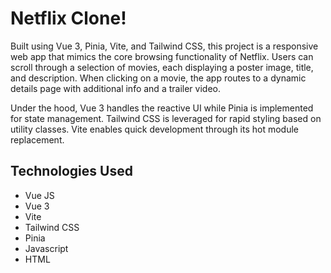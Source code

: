 # Netflix Clone!
Built using Vue 3, Pinia, Vite, and Tailwind CSS, this project is a responsive web app that mimics the core browsing functionality of Netflix. Users can scroll through a selection of movies, each displaying a poster image, title, and description. When clicking on a movie, the app routes to a dynamic details page with additional info and a trailer video. 

Under the hood, Vue 3 handles the reactive UI while Pinia is implemented for state management. Tailwind CSS is leveraged for rapid styling based on utility classes. Vite enables quick development through its hot module replacement. 

## Technologies Used
* Vue JS
* Vue 3
* Vite
* Tailwind CSS
* Pinia
* Javascript
* HTML
